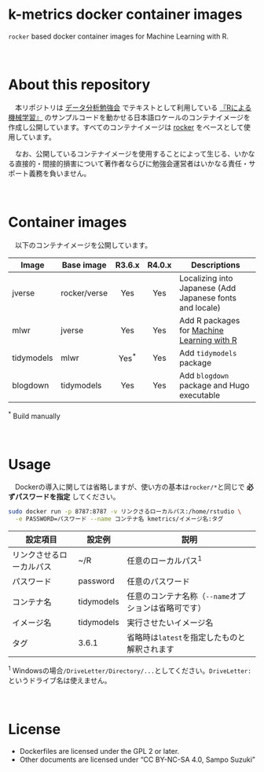 k-metrics docker container images
================

`rocker` based docker container images for Machine Learning with R.

　

# About this repository

　本リポジトリは [データ分析勉強会](https://sites.google.com/site/kantometrics/2019)
でテキストとして利用している
[『Rによる機械学習』](https://www.shoeisha.co.jp/book/detail/9784798145112)
のサンプルコードを動かせる日本語ロケールのコンテナイメージを作成し公開しています。すべてのコンテナイメージは
[rocker](https://hub.docker.com/u/rocker) をベースとして使用しています。

　なお、公開しているコンテナイメージを使用することによって生じる、いかなる直接的・間接的損害について著作者ならびに勉強会運営者はいかなる責任・サポート義務を負いません。

　

# Container images

　以下のコンテナイメージを公開しています。

| Image      | Base image   |      R3.6.x      | R4.0.x | Descriptions                                                                                       |
| ---------- | ------------ | :--------------: | :----: | -------------------------------------------------------------------------------------------------- |
| jverse     | rocker/verse |       Yes        |  Yes   | Localizing into Japanese (Add Japanese fonts and locale)                                           |
| mlwr       | jverse       |       Yes        |  Yes   | Add R packages for [Machine Learning with R](https://www.shoeisha.co.jp/book/detail/9784798145112) |
| tidymodels | mlwr         | Yes<sup>\*</sup> |  Yes   | Add `tidymodels` package                                                                           |
| blogdown   | tidymodels   |       Yes        |  Yes   | Add `blogdown` package and Hugo executable                                                         |

<sup>\*</sup> Build manually

　

# Usage

　Dockerの導入に関しては省略しますが、使い方の基本は`rocker/*`と同じで **必ずパスワードを指定** してください。

``` bash
sudo docker run -p 8787:8787 -v リンクさるローカルパス:/home/rstudio \
  -e PASSWORD=パスワード --name コンテナ名 kmetrics/イメージ名:タグ
```

| 設定項目         | 設定例        | 説明                             |
| ------------ | ---------- | ------------------------------ |
| リンクさせるローカルパス | \~/R       | 任意のローカルパス<sup>1</sup>          |
| パスワード        | password   | 任意のパスワード                       |
| コンテナ名        | tidymodels | 任意のコンテナ名称（`--name`オプションは省略可です） |
| イメージ名        | tidymodels | 実行させたいイメージ名                    |
| タグ           | 3.6.1      | 省略時は`latest`を指定したものと解釈されます     |

<sup>1</sup>
Windowsの場合`/DriveLetter/Directory/...`としてください。`DriveLetter:`というドライブ名は使えません。

　

# License

  - Dockerfiles are licensed under the GPL 2 or later.  
  - Other documents are licensed under “CC BY-NC-SA 4.0, Sampo Suzuki”
